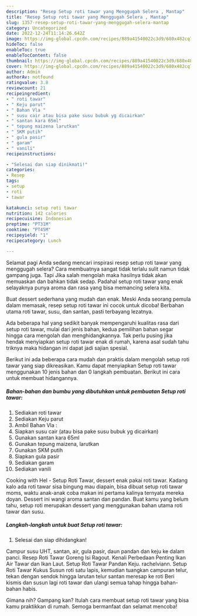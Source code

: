 ```yaml
---
description: "Resep Setup roti tawar yang Menggugah Selera , Mantap"
title: "Resep Setup roti tawar yang Menggugah Selera , Mantap"
slug: 1357-resep-setup-roti-tawar-yang-menggugah-selera-mantap
category: Uncategorized
date: 2022-12-24T11:14:26.642Z
image: https://img-global.cpcdn.com/recipes/889a41540022c3d9/680x482cq70/setup-roti-tawar-foto-resep-utama.jpg
hideToc: false
enableToc: true
enableTocContent: false
thumbnail: https://img-global.cpcdn.com/recipes/889a41540022c3d9/680x482cq70/setup-roti-tawar-foto-resep-utama.jpg
cover: https://img-global.cpcdn.com/recipes/889a41540022c3d9/680x482cq70/setup-roti-tawar-foto-resep-utama.jpg
author: Admin
authorAv: notfound
ratingvalue: 3.8
reviewcount: 21
recipeingredient:
- " roti tawar"
- " Keju parut"
- " Bahan Vla "
- " susu cair atau bisa pake susu bubuk yg dicairkan"
- " santan kara 65ml"
- " tepung maizena larutkan"
- " SKM putih"
- " gula pasir"
- " garam"
- " vanili"
recipeinstructions:

- "Selesai dan siap dinikmati!"
categories:
- Resep
tags:
- setup
- roti
- tawar

katakunci: setup roti tawar 
nutrition: 142 calories
recipecuisine: Indonesian
preptime: "PT31M"
cooktime: "PT45M"
recipeyield: "1"
recipecategory: Lunch

---
```



Selamat pagi Anda sedang mencari inspirasi resep setup roti tawar yang menggugah selera? Cara membuatnya sangat tidak terlalu sulit namun tidak gampang juga. Tapi Jika salah mengolah maka hasilnya tidak akan memuaskan dan bahkan tidak sedap. Padahal setup roti tawar yang enak selayaknya punya aroma dan rasa yang bisa memancing selera kita.


Buat dessert sederhana yang mudah dan enak. Meski Anda seorang pemula dalam memasak, resep setup roti tawar ini cocok untuk dicoba! Berbahan utama roti tawar, susu, dan santan, pasti terbayang lezatnya.

Ada beberapa hal yang sedikit banyak mempengaruhi kualitas rasa dari setup roti tawar, mulai dari jenis bahan, kedua pemilihan bahan segar hingga cara mengolah dan menghidangkannya. Tak perlu pusing jika hendak menyiapkan setup roti tawar enak di rumah, karena asal sudah tahu triknya maka hidangan ini dapat jadi sajian spesial.


Berikut ini ada beberapa cara mudah dan praktis dalam mengolah setup roti tawar yang siap dikreasikan. Kamu dapat menyiapkan Setup roti tawar menggunakan 10 jenis bahan dan 0 langkah pembuatan. Berikut ini cara untuk membuat hidangannya.

<!--inarticleads1-->

##### Bahan-bahan dan bumbu yang dibutuhkan untuk pembuatan Setup roti tawar:

1. Sediakan  roti tawar
1. Sediakan  Keju parut
1. Ambil  Bahan Vla :
1. Siapkan  susu cair (atau bisa pake susu bubuk yg dicairkan)
1. Gunakan  santan kara 65ml
1. Gunakan  tepung maizena, larutkan
1. Gunakan  SKM putih
1. Siapkan  gula pasir
1. Sediakan  garam
1. Sediakan  vanili


Cooking with Hel - Setup Roti Tawar, dessert enak pakai roti tawar. Kadang kalo ada roti tawar sisa bingung mau diapain, bisa dibuat setup roti tawar moms, waktu anak-anak coba makan ini pertama kalinya ternyata mereka doyan. Dessert ini wangi aroma santan dan pandan. Buat kamu yang belum tahu, setup roti merupakan dessert yang menggunakan bahan utama roti tawar dan susu. 

<!--inarticleads2-->

##### Langkah-langkah untuk buat Setup roti tawar:


1. Selesai dan siap dihidangkan!

Campur susu UHT, santan, air, gula pasir, daun pandan dan keju ke dalam panci. Resep Roti Tawar Goreng Isi Ragout. Kenali Perbedaan Penting Ikan Air Tawar dan Ikan Laut. Setup Roti Tawar Pandan Keju. rachelviann. Setup Roti Tawar Kukus Susun roti satu lapis, kemudian tuangkan campuran telur, tekan dengan sendok hingga larutan telur santan meresap ke roti Beri kismis dan susun lagi roti tawar dan ulangi semua tahap hingga bahan-bahan habis. 

Gimana nih? Gampang kan? Itulah cara membuat setup roti tawar yang bisa kamu praktikkan di rumah. Semoga bermanfaat dan selamat mencoba!
